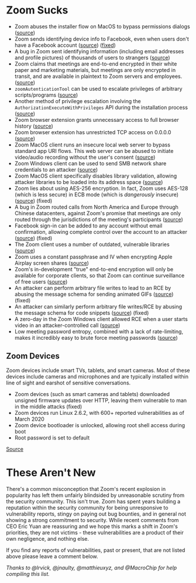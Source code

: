 # Zoom Sucks

* Zoom abuses the installer flow on MacOS to bypass permissions dialogs ([source](https://twitter.com/c1truz_/status/1244737672930824193))
* Zoom sends identifying device info to Facebook, even when users don't have a Facebook account ([source](https://www.vice.com/en_us/article/k7e599/zoom-ios-app-sends-data-to-facebook-even-if-you-dont-have-a-facebook-account)) ([fixed](https://www.vice.com/en_us/article/z3b745/zoom-removes-code-that-sends-data-to-facebook))
* A bug in Zoom sent identifying information (including email addresses and profile pictures) of thousands of users to strangers ([source](https://www.vice.com/en_us/article/k7e95m/zoom-leaking-email-addresses-photos))
* Zoom claims that meetings are end-to-end encrypted in their white paper and marketing materials, but meetings are only encrypted in transit, and are available in plaintext to Zoom servers and employees. ([source](https://theintercept.com/2020/03/31/zoom-meeting-encryption/))
* `zoomAutenticationTool` can be used to escalate privileges of arbitrary scripts/programs ([source](https://twitter.com/DanAmodio/status/1245032929635586053))
* Another method of privilege escalation involving the `AuthorizationExecuteWithPrivileges` API during the installation process ([source](https://9to5mac.com/2020/04/01/new-zoom-bugs-takeover-macs-cam-mic-root/))
* Zoom browser extension grants unnecessary access to full browser history ([source](https://gist.github.com/lrvick/c56957437dd1b7d11eb22bee0c6b2792#browser-plugin))
* Zoom browser extension has unrestricted TCP access on 0.0.0.0 ([source](https://gist.github.com/lrvick/c56957437dd1b7d11eb22bee0c6b2792#browser-plugin))
* Zoom MacOS client runs an insecure local web server to bypass standard app URI flows. This web server can be abused to initiate video/audio recording without the user's consent ([source](https://www.macrumors.com/2019/07/09/zoom-videoconferencing-app-vulnerability/))
* Zoom Windows client can be used to send SMB network share credentials to an attacker ([source](https://arstechnica.com/information-technology/2020/04/unpatched-zoom-bug-lets-attackers-steal-windows-credentials-with-no-warning/))
* Zoom MacOS client specifically disables library validation, allowing attacker libraries to be loaded into its address space ([source](https://9to5mac.com/2020/04/01/new-zoom-bugs-takeover-macs-cam-mic-root/))
* Zoom lies about using AES-256 encryption. In fact, Zoom uses AES-128 (which is less secure) in ECB mode (which is *dangerously* insecure) ([source](https://citizenlab.ca/2020/04/move-fast-roll-your-own-crypto-a-quick-look-at-the-confidentiality-of-zoom-meetings/)) (fixed)
* A bug in Zoom routed calls from North America and Europe through Chinese datacenters, against Zoom's promise that meetings are only routed through the jurisdictions of the meeting's participants ([source](https://techcrunch.com/2020/04/03/zoom-calls-routed-china/))
* Facebook sign-in can be added to any account without email confirmation, allowing complete control over the account to an attacker ([source](https://medium.com/@s3c/how-i-hacked-worldwide-zoom-users-eafdff94077d)) (fixed)
* The Zoom client uses a number of outdated, vulnerable libraries ([source](https://dev.io/posts/zoomzoo/))
* Zoom uses a constant passphrase and IV when encrypting Apple Airplay screen shares ([source](https://dev.io/posts/zoomzoo/))
* Zoom's in-development "true" end-to-end encryption will only be available for corporate clients, so that Zoom can continue surveillance of free users ([source](https://www.bloomberg.com/news/articles/2020-06-02/zoom-transforms-hype-into-huge-jump-in-sales-customers))
* An attacker can perform arbitrary file writes to lead to an RCE by abusing the message schema for sending animated GIFs ([source](https://talosintelligence.com/vulnerability_reports/TALOS-2020-1055)) (fixed)
* An attacker can similarly perform arbitrary file writes/RCE by abusing the message schema for code snippets ([source](https://talosintelligence.com/vulnerability_reports/TALOS-2020-1056)) (fixed)
* A zero-day in the Zoom Windows client allowed RCE when a user starts video in an attacker-controlled call ([source](https://threatpost.com/unpatched-zoom-bug-rce/157317/))
* Low meeting password entropy, combined with a lack of rate-limiting, makes it incredibly easy to brute force meeting passwords ([source](https://www.bleepingcomputer.com/news/security/zoom-bug-allowed-attackers-to-crack-private-meeting-passwords/))

## Zoom Devices

Zoom devices include smart TVs, tablets, and smart cameras. Most of these devices include cameras and microphones and are typically installed within line of sight and earshot of sensitive conversations.

* Zoom devices (such as smart cameras and tablets) downloaded unsigned firmware updates over HTTP, leaving them vulnerable to man in the middle attacks (fixed)
* Zoom devices run Linux 2.6.2, with 600+ reported vulnerabilities as of March 2020
* Zoom device bootloader is unlocked, allowing root shell access during boot
* Root password is set to default

[Source](https://gist.github.com/lrvick/c56957437dd1b7d11eb22bee0c6b2792#evaluation)

# These Aren't New

There's a common misconception that Zoom's recent explosion in popularity has left them unfairly blindsided by unreasonable scrutiny from the security community. This isn't true. Zoom has spent years building a reputation within the security community for being unresponsive to vulnerability reports, stingy on paying out bug bounties, and in general not showing a strong commitment to security. While recent comments from CEO Eric Yuan are reassuring and we hope this marks a shift in Zoom's priorities, they are not victims - these vulnerabilities are a product of their own negligence, and nothing else.

If you find any reports of vulnerabilities, past or present, that are not listed above please leave a comment below.

*Thanks to @lrvick, @jnaulty, @matthieuxyz, and @MacroChip for help compiling this list.*
